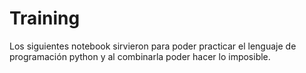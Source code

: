 # Training

Los siguientes notebook sirvieron para poder practicar el lenguaje de programación python y al combinarla poder hacer lo imposible.
